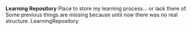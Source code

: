 **Learning Repository**
Place to store my learning process... or lack there of.
Some previous things are missing because until now there was no real structure.
L e a r n i n g R e p o s i t o r y 
 
 
